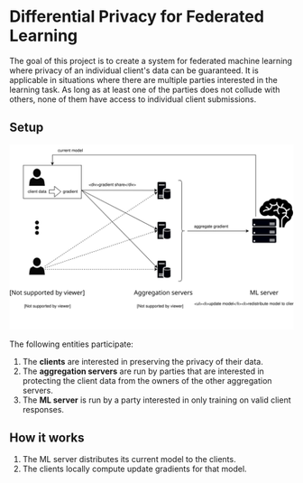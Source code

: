 # Differential Privacy for Federated Learning
The goal of this project is to create a system for federated machine learning where privacy of an individual client's data can be guaranteed.
It is applicable in situations where there are multiple parties interested in the learning task. As long as at least one of the parties does not
collude with others, none of them have access to individual client submissions.

## Setup
![overview](./dpsa-overview-2.svg)

The following entities participate:
1. The **clients** are interested in preserving the privacy of their data.
2. The **aggregation servers** are run by parties that are interested
   in protecting the client data from the owners of the other aggregation servers.
3. The **ML server** is run by a party interested in only training on valid client responses.

## How it works
1. The ML server distributes its current model to the clients.
2. The clients locally compute update gradients for that model.



